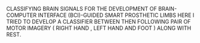 CLASSIFYING BRAIN SIGNALS FOR THE DEVELOPMENT OF BRAIN-COMPUTER INTERFACE (BCI)-GUIDED SMART PROSTHETIC LIMBS
HERE I TRIED TO DEVELOP A CLASSIFIER BETWEEN THEN FOLLOWING PAIR OF MOTOR IMAGERY ( RIGHT HAND , LEFT HAND AND FOOT ) ALONG WITH REST.
